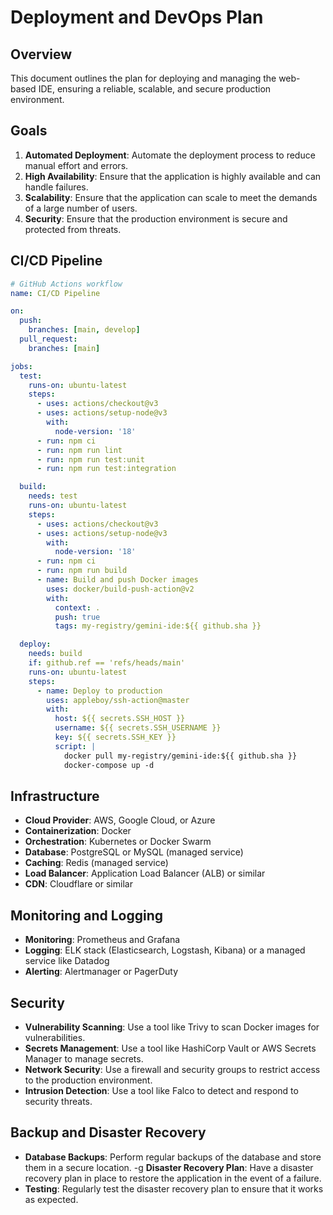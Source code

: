 # Deployment and DevOps Plan

## Overview

This document outlines the plan for deploying and managing the web-based IDE, ensuring a reliable, scalable, and secure production environment.

## Goals

1.  **Automated Deployment**: Automate the deployment process to reduce manual effort and errors.
2.  **High Availability**: Ensure that the application is highly available and can handle failures.
3.  **Scalability**: Ensure that the application can scale to meet the demands of a large number of users.
4.  **Security**: Ensure that the production environment is secure and protected from threats.

## CI/CD Pipeline

```yaml
# GitHub Actions workflow
name: CI/CD Pipeline

on:
  push:
    branches: [main, develop]
  pull_request:
    branches: [main]

jobs:
  test:
    runs-on: ubuntu-latest
    steps:
      - uses: actions/checkout@v3
      - uses: actions/setup-node@v3
        with:
          node-version: '18'
      - run: npm ci
      - run: npm run lint
      - run: npm run test:unit
      - run: npm run test:integration

  build:
    needs: test
    runs-on: ubuntu-latest
    steps:
      - uses: actions/checkout@v3
      - uses: actions/setup-node@v3
        with:
          node-version: '18'
      - run: npm ci
      - run: npm run build
      - name: Build and push Docker images
        uses: docker/build-push-action@v2
        with:
          context: .
          push: true
          tags: my-registry/gemini-ide:${{ github.sha }}

  deploy:
    needs: build
    if: github.ref == 'refs/heads/main'
    runs-on: ubuntu-latest
    steps:
      - name: Deploy to production
        uses: appleboy/ssh-action@master
        with:
          host: ${{ secrets.SSH_HOST }}
          username: ${{ secrets.SSH_USERNAME }}
          key: ${{ secrets.SSH_KEY }}
          script: |
            docker pull my-registry/gemini-ide:${{ github.sha }}
            docker-compose up -d
```

## Infrastructure

-   **Cloud Provider**: AWS, Google Cloud, or Azure
-   **Containerization**: Docker
-   **Orchestration**: Kubernetes or Docker Swarm
-   **Database**: PostgreSQL or MySQL (managed service)
-   **Caching**: Redis (managed service)
-   **Load Balancer**: Application Load Balancer (ALB) or similar
-   **CDN**: Cloudflare or similar

## Monitoring and Logging

-   **Monitoring**: Prometheus and Grafana
-   **Logging**: ELK stack (Elasticsearch, Logstash, Kibana) or a managed service like Datadog
-   **Alerting**: Alertmanager or PagerDuty

## Security

-   **Vulnerability Scanning**: Use a tool like Trivy to scan Docker images for vulnerabilities.
-   **Secrets Management**: Use a tool like HashiCorp Vault or AWS Secrets Manager to manage secrets.
-   **Network Security**: Use a firewall and security groups to restrict access to the production environment.
-   **Intrusion Detection**: Use a tool like Falco to detect and respond to security threats.

## Backup and Disaster Recovery

-   **Database Backups**: Perform regular backups of the database and store them in a secure location.
-g   **Disaster Recovery Plan**: Have a disaster recovery plan in place to restore the application in the event of a failure.
-   **Testing**: Regularly test the disaster recovery plan to ensure that it works as expected.
